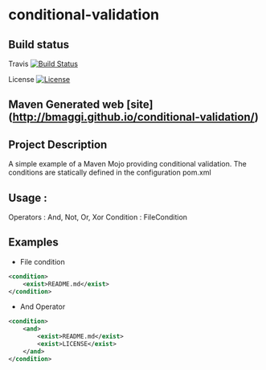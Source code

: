 conditional-validation
======================

## Build status 
Travis [![Build Status](https://travis-ci.org/bmaggi/conditional-validation.svg?branch=master)](https://travis-ci.org/bmaggi/conditional-validation)

License [![License](http://img.shields.io/badge/license-APACHE2-blue.svg)](http://www.apache.org/licenses/LICENSE-2.0)


## Maven Generated web [site] (http://bmaggi.github.io/conditional-validation/)

## Project Description
A simple example of a Maven Mojo providing conditional validation. The conditions are statically defined in the configuration pom.xml

## Usage :
 Operators : And, Not, Or, Xor
 Condition : FileCondition 
 
 ## Examples
  * File condition
```xml
<condition>
	<exist>README.md</exist>
</condition>
```  							
  * And Operator
```xml
<condition>
	<and>
		<exist>README.md</exist>
		<exist>LICENSE</exist>						
	</and>
</condition>
```  

